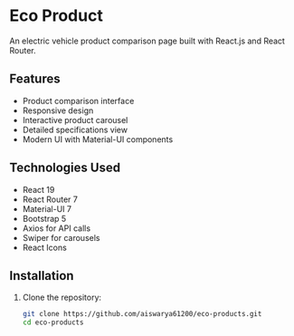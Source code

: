 # Eco Product 

An electric vehicle product comparison page built with React.js and React Router.

## Features

- Product comparison interface
- Responsive design
- Interactive product carousel
- Detailed specifications view
- Modern UI with Material-UI components

## Technologies Used

- React 19
- React Router 7
- Material-UI 7
- Bootstrap 5
- Axios for API calls
- Swiper for carousels
- React Icons

## Installation

1. Clone the repository:
   ```bash
   git clone https://github.com/aiswarya61200/eco-products.git
   cd eco-products
